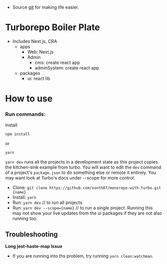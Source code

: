 - Source [git](https://github.com/Enricopv/turbo-boilerplate) for making life easier.



# Turborepo Boiler Plate

- Includes Next.js, CRA
  - apps
    - Web: Next.js
    - Admin
      - cms: create react app
      - adminSystem: create react app
  - packages
    - ui: react lib

# How to use


### Run commands:
Install
```
npm install
```
or
```
yarn
```
`yarn dev` runs all the projects in a development state as this project copies the kitchen-sink example from turbo. You will want to edit the `dev` command of a project's `package.json` to do something else or remote it entirely. You may want look at Turbo's docs under --scope for more control.

- Clone: `git clone https://github.com/sonth87/monorepo-with-turbo.git {name}`
- Install: `yarn`
- Run: `yarn dev` // to run all projects
- Run: `yarn dev --scope={name}` // to run a single project. Running this may not show your live updates from the ui packages if they are not also running too.



## Troubleshooting
<b>Long jest-haste-map Issue</b>
- If you are running into ths problem, try running `yarn clean:watchman`.

